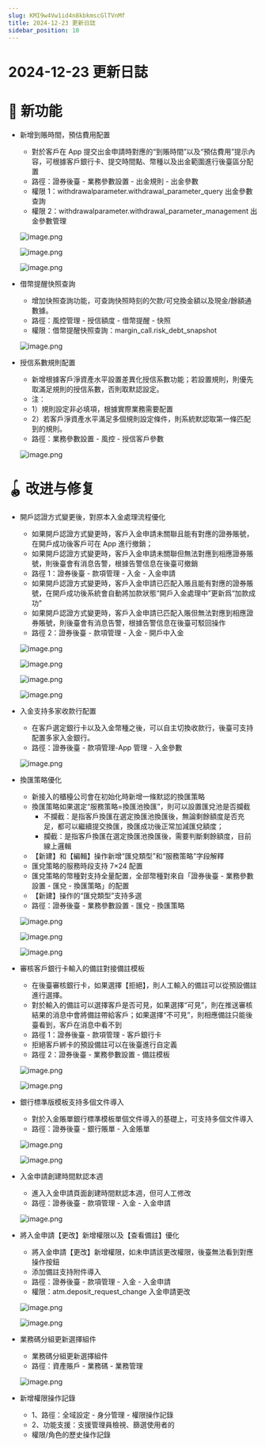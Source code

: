 ```yaml
---
slug: KMI9w4Vw1id4n8kbkmscGlTVnMf
title: 2024-12-23 更新日誌
sidebar_position: 10
---
```



# 2024-12-23 更新日誌


# 🎉 新功能

- 新增到賬時間，預估費用配置
    - 對於客戶在 App 提交出金申請時對應的“到賬時間”以及“預估費用”提示內容，可根據客戶銀行卡、提交時間點、幣種以及出金範圍進行後臺區分配置
    - 路徑：證券後臺 - 業務參數設置 - 出金規則 - 出金參數
    - 權限 1：withdrawalparameter.withdrawal_parameter_query 出金參數查詢
    - 權限 2：withdrawalparameter.withdrawal_parameter_management 出金參數管理

    ![image.png](/assets/c1048a11170ad85f9eed82772343b990.png)


    ![image.png](/assets/0c54d65d4e6533423237d8242bada8ec.png)


    ![image.png](/assets/e452bf15be8012081071c4e5e4bca407.png)

- 借幣提醒快照查詢
    - 增加快照查詢功能，可查詢快照時刻的欠款/可兌換金額以及現金/餘額通數據。
    - 路徑：風控管理 - 授信額度 - 借幣提醒 - 快照
    - 權限：借幣提醒快照查詢：margin_call.risk_debt_snapshot

    ![image.png](/assets/571733b1b06d7f76ea65f838856917dc.png)

- 授信系數規則配置
    - 新增根據客戶淨資產水平設置差異化授信系數功能；若設置規則，則優先取滿足規則的授信系數，否則取默認設定。
    - 注：
    - 1）規則設定非必填項，根據實際業務需要配置
    - 2）若客戶淨資產水平滿足多個規則設定條件，則系統默認取第一條匹配到的規則。
    - 路徑：業務參數設置 - 風控 - 授信客戶參數

    ![image.png](/assets/b49ed41fe7ad3d6d2e1b93caac93dc4a.png)


# 🪀 改进与修复

- 開戶認證方式變更後，對原本入金處理流程優化
    - 如果開戶認證方式變更時，客戶入金申請未關聯且能有對應的證券賬號，在開戶成功後客戶可在 App 進行撤銷；
    - 如果開戶認證方式變更時，客戶入金申請未關聯但無法對應到相應證券賬號，則後臺會有消息告警，根據告警信息在後臺可撤銷
    - 路徑 1：證券後臺 - 款項管理 - 入金 - 入金申請
    - 如果開戶認證方式變更時，客戶入金申請已匹配入賬且能有對應的證券賬號，在開戶成功後系統會自動將加款狀態“開戶入金處理中”更新爲“加款成功”
    - 如果開戶認證方式變更時，客戶入金申請已匹配入賬但無法對應到相應證券賬號，則後臺會有消息告警，根據告警信息在後臺可駁回操作
    - 路徑 2：證券後臺 - 款項管理 - 入金 - 開戶中入金

    ![image.png](/assets/f0a254713de60788d886d29e805508d3.png)


    ![image.png](/assets/31af7d78a5df1227274e76f116b44bc6.png)


    ![image.png](/assets/6eaee48b572c4dc37608fa8e58b9622a.png)


    ![image.png](/assets/77ac2e4842ccc930ab711f36e09b8736.png)

- 入金支持多家收款行配置
    - 在客戶選定銀行卡以及入金幣種之後，可以自主切換收款行，後臺可支持配置多家入金銀行。
    - 路徑：證券後臺 - 款項管理-App 管理 - 入金參數

    ![image.png](/assets/e4ff65b2b63521fdbbbc034200ed2916.png)

- 換匯策略優化
    - 新接入的櫃檯公司會在初始化時新增一條默認的換匯策略
    - 換匯策略如果選定“服務策略=換匯池換匯”，則可以設置匯兌池是否攔截
        - 不攔截：是指客戶換匯在選定換匯池換匯後，無論剩餘額度是否充足，都可以繼續提交換匯，換匯成功後正常加減匯兌額度；
        - 攔截：是指客戶換匯在選定換匯池換匯後，需要判斷剩餘額度，目前線上邏輯
    - 【新建】和【編輯】操作新增“匯兌類型”和“服務策略”字段解釋
    - 匯兌策略的服務時段支持 7×24 配置
    - 匯兌策略的幣種對支持全量配置，全部幣種對來自「證券後臺 - 業務參數設置 - 匯兌 - 換匯策略」的配置
    - 【新建】操作的“匯兌類型”支持多選
    - 路徑：證券後臺 - 業務參數設置 - 匯兌 - 換匯策略

    ![image.png](/assets/4fcb4a71404dd833904fd0774e8f9df3.png)


    ![image.png](/assets/c53519effe912dc92e5f1b2b2ddef002.png)


    ![image.png](/assets/9d513338d0ca1fe968dde66e402575b8.png)

- 審核客戶銀行卡輸入的備註對接備註模板
    - 在後臺審核銀行卡，如果選擇【拒絕】，則人工輸入的備註可以從預設備註進行選擇。
    - 對於輸入的備註可以選擇客戶是否可見，如果選擇“可見”，則在推送審核結果的消息中會將備註帶給客戶；如果選擇“不可見”，則相應備註只能後臺看到，客戶在消息中看不到
    - 路徑 1：證券後臺 - 款項管理 - 客戶銀行卡
    - 拒絕客戶綁卡的預設備註可以在後臺進行自定義
    - 路徑 2：證券後臺 - 業務參數設置 - 備註模板

    ![image.png](/assets/7ff48a9d9db7776414d611d5d50caf5a.png)


    ![image.png](/assets/22967a1f23f5c759e8efa97554543a9e.png)

- 銀行標準版模板支持多個文件導入
    - 對於入金賬單銀行標準模板單個文件導入的基礎上，可支持多個文件導入
    - 路徑：證券後臺 - 銀行賬單 - 入金賬單

    ![image.png](/assets/4fd164bf18d7d7940f3f9ec63c3ee488.png)


    ![image.png](/assets/91af40d3bfbf9b58755bef6a0c4b0f84.png)

- 入金申請創建時間默認本週
    - 進入入金申請頁面創建時間默認本週，但可人工修改
    - 路徑：證券後臺 - 款項管理 - 入金 - 入金申請

    ![image.png](/assets/447859fb54bdc0eac58363de988fd4c7.png)

- 將入金申請【更改】新增權限以及【查看備註】優化
    - 將入金申請【更改】新增權限，如未申請該更改權限，後臺無法看到對應操作按鈕
    - 添加備註支持附件導入
    - 路徑：證券後臺 - 款項管理 - 入金 - 入金申請
    - 權限：atm.deposit_request_change 入金申請更改

    ![image.png](/assets/fefb6b3e06ad71f32a6e4cd8309a6cb1.png)


    ![image.png](/assets/2532548d7c9f8a553a3ba53e3e62c795.png)

- 業務碼分組更新選擇組件
    - 業務碼分組更新選擇組件
    - 路徑：資產賬戶 - 業務碼 - 業務管理

    ![image.png](/assets/efb4b4bfb36f895fda72ad69d8fbf1dc.png)

- 新增權限操作記錄
    - 1、路徑：全域設定 - 身分管理 - 權限操作記錄
    - 2、功能支援：支援管理員檢視、篩選使用者的
    - 權限/角色的歷史操作記錄
